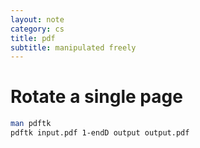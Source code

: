 ```yaml
---
layout: note
category: cs
title: pdf
subtitle: manipulated freely
---
```


Rotate a single page
====================

~~~ bash
man pdftk
pdftk input.pdf 1-endD output output.pdf
~~~

